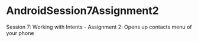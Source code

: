 # AndroidSession7Assignment2
Session 7: Working with Intents - Assignment 2: Opens up contacts menu of your phone
